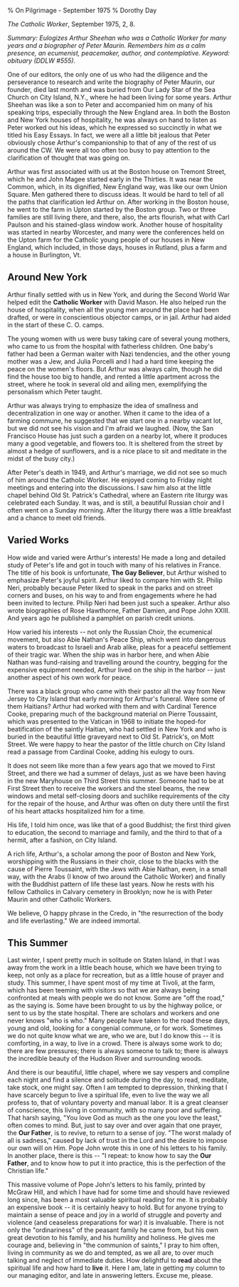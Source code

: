 % On Pilgrimage - September 1975
% Dorothy Day

*The Catholic Worker*, September 1975, 2, 8.

*Summary: Eulogizes Arthur Sheehan who was a Catholic Worker for many
years and a biographer of Peter Maurin. Remembers him as a calm
presence, an ecumenist, peacemaker, author, and contemplative. Keyword:
obituary (DDLW \#555).*

One of our editors, the only one of us who had the diligence and the
perseverance to research and write the biography of Peter Maurin, our
founder, died last month and was buried from Our Lady Star of the Sea
Church on City Island, N.Y., where he had been living for some years.
Arthur Sheehan was like a son to Peter and accompanied him on many of
his speaking trips, especially through the New England area. In both the
Boston and New York houses of hospitality, he was always on hand to
listen as Peter worked out his ideas, which he expressed so succinctly
in what we titled his Easy Essays. In fact, we were all a little bit
jealous that Peter obviously chose Arthur's companionship to that of any
of the rest of us around the CW. We were all too often too busy to pay
attention to the clarification of thought that was going on.

Arthur was first associated with us at the Boston house on Tremont
Street, which he and John Magee started early in the Thirties. It was
near the Common, which, in its dignified, New England way, was like our
own Union Square. Men gathered there to discuss ideas. It would be hard
to tell of all the paths that clarification led Arthur on. After working
in the Boston house, he went to the farm in Upton started by the Boston
group. Two or three families are still living there, and there, also,
the arts flourish, what with Carl Paulson and his stained-glass window
work. Another house of hospitality was started in nearby Worcester, and
many were the conferences held on the Upton farm for the Catholic young
people of our houses in New England, which included, in those days,
houses in Rutland, plus a farm and a house in Burlington, Vt.

Around New York
---------------

Arthur finally settled with us in New York, and during the Second World
War helped edit the **Catholic Worker** with David Mason. He also helped
run the house of hospitality, when all the young men around the place
had been drafted, or were in conscientious objector camps, or in jail.
Arthur had aided in the start of these C. O. camps.

The young women with us were busy taking care of several young mothers,
who came to us from the hospital with fatherless children. One baby's
father had been a German waiter with Nazi tendencies, and the other
young mother was a Jew, and Julia Porcelli and I had a hard time keeping
the peace on the women's floors. But Arthur was always calm, though he
did find the house too big to handle, and rented a little apartment
across the street, where he took in several old and ailing men,
exemplifying the personalism which Peter taught.

Arthur was always trying to emphasize the idea of smallness and
decentralization in one way or another. When it came to the idea of a
farming commune, he suggested that we start one in a nearby vacant lot,
but we did not see his vision and I'm afraid we laughed. (Now, the San
Francisco House has just such a garden on a nearby lot, where it
produces many a good vegetable, and flowers too. It is sheltered from
the street by almost a hedge of sunflowers, and is a nice place to sit
and meditate in the midst of the busy city.)

After Peter's death in 1949, and Arthur's marriage, we did not see so
much of him around the Catholic Worker. He enjoyed coming to Friday
night meetings and entering into the discussions. I saw him also at the
little chapel behind Old St. Patrick's Cathedral, where an Eastern rite
liturgy was celebrated each Sunday. It was, and is still, a beautiful
Russian choir and I often went on a Sunday morning. After the liturgy
there was a little breakfast and a chance to meet old friends.

Varied Works
------------

How wide and varied were Arthur's interests! He made a long and detailed
study of Peter's life and got in touch with many of his relatives in
France. The title of his book is unfortunate, **The Gay Believer**, but
Arthur wished to emphasize Peter's joyful spirit. Arthur liked to
compare him with St. Philip Neri, probably because Peter liked to speak
in the parks and on street corners and buses, on his way to and from
engagements where he had been invited to lecture. Philip Neri had been
just such a speaker. Arthur also wrote biographies of Rose Hawthorne,
Father Damien, and Pope John XXIII. And years ago he published a
pamphlet on parish credit unions.

How varied his interests -- not only the Russian Choir, the ecumenical
movement, but also Abie Nathan's Peace Ship, which went into dangerous
waters to broadcast to Israeli and Arab alike, pleas for a peaceful
settlement of their tragic war. When the ship was in harbor here, and
when Abie Nathan was fund-raising and travelling around the country,
begging for the expensive equipment needed, Arthur lived on the ship in
the harbor -- just another aspect of his own work for peace.

There was a black group who came with their pastor all the way from New
Jersey to City Island that early morning for Arthur's funeral. Were some
of them Haitians? Arthur had worked with them and with Cardinal Terence
Cooke, preparing much of the background material on Pierre Toussaint,
which was presented to the Vatican in 1968 to initiate the hoped-for
beatification of the saintly Haitian, who had settled in New York and
who is buried in the beautiful little graveyard next to Old St.
Patrick's, on Mott Street. We were happy to hear the pastor of the
little church on City Island read a passage from Cardinal Cooke, adding
his eulogy to ours.

It does not seem like more than a few years ago that we moved to First
Street, and there we had a summer of delays, just as we have been having
in the new Maryhouse on Third Street this summer. Someone had to be at
First Street then to receive the workers and the steel beams, the new
windows and metal self-closing doors and suchlike requirements of the
city for the repair of the house, and Arthur was often on duty there
until the first of his heart attacks hospitalized him for a time.

His life, I told him once, was like that of a good Buddhist; the first
third given to education, the second to marriage and family, and the
third to that of a hermit, after a fashion, on City Island.

A rich life, Arthur's, a scholar among the poor of Boston and New York,
worshipping with the Russians in their choir, close to the blacks with
the cause of Pierre Toussaint, with the Jews with Abie Nathan, even, in
a small way, with the Arabs (I know of two around the Catholic Worker)
and finally with the Buddhist pattern of life these last years. Now he
rests with his fellow Catholics in Calvary cemetery in Brooklyn; now he
is with Peter Maurin and other Catholic Workers.

We believe, O happy phrase in the Credo, in "the resurrection of the
body and life everlasting." We are indeed immortal.

This Summer
-----------

Last winter, I spent pretty much in solitude on Staten Island, in that I
was away from the work in a little beach house, which we have been
trying to keep, not only as a place for recreation, but as a little
house of prayer and study. This summer, I have spent most of my time at
Tivoli, at the farm, which has been teeming with visitors so that we are
always being confronted at meals with people we do not know. Some are
"off the road," as the saying is. Some have been brought to us by the
highway police, or sent to us by the state hospital. There are scholars
and workers and one never knows "who is who." Many people have taken to
the road these days, young and old, looking for a congenial commune, or
for work. Sometimes we do not quite know what we are, who we are, but I
do know this -- it is comforting, in a way, to live in a crowd. There is
always some work to do; there are few pressures; there is always someone
to talk to; there is always the incredible beauty of the Hudson River
and surrounding woods.

And there is our beautiful, little chapel, where we say vespers and
compline each night and find a silence and solitude during the day, to
read, meditate, take stock, one might say. Often I am tempted to
depression, thinking that I have scarcely begun to live a spiritual
life, even to live the way we all profess to, that of voluntary poverty
and manual labor. It is a great cleanser of conscience, this living in
community, with so many poor and suffering. That harsh saying, "You love
God as much as the one you love the least," often comes to mind. But,
just to say over and over again that one prayer, the **Our Father**, is
to revive, to return to a sense of joy. "The worst malady of all is
sadness," caused by lack of trust in the Lord and the desire to impose
our own will on Him. Pope John wrote this in one of his letters to his
family. In another place, there is this -- "I repeat: to know how to say
the **Our Father**, and to know how to put it into practice, this is the
perfection of the Christian life."

This massive volume of Pope John's letters to his family, printed by
McGraw Hill, and which I have had for some time and should have reviewed
long since, has been a most valuable spiritual reading for me. It is
probably an expensive book -- it is certainly heavy to hold. But for
anyone trying to maintain a sense of peace and joy in a world of
struggle and poverty and violence (and ceaseless preparations for war)
it is invaluable. There is not only the "ordinariness" of the peasant
family he came from, but his own great devotion to his family, and his
humility and holiness. He gives me courage and, believing in "the
communion of saints," I pray to him often, living in community as we do
and tempted, as we all are, to over much talking and neglect of
immediate duties. How delightful to **read** about the spiritual life
and how hard to **live** it. Here I am, late in getting my column to our
managing editor, and late in answering letters. Excuse me, please.
